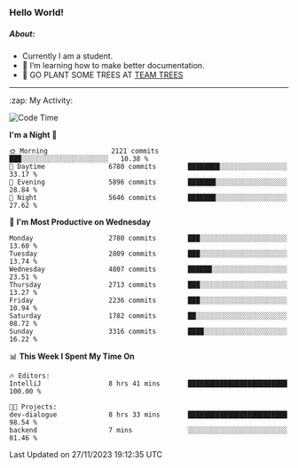 ### Hello World!

##### About:
- Currently I am a student.
- 🌱 I’m learning how to make better documentation.
- 🌱 GO PLANT SOME TREES AT [TEAM TREES](https://teamtrees.org/)

---
  <summary>:zap: My Activity:</summary>
  
<!--START_SECTION:waka-->
![Code Time](http://img.shields.io/badge/Code%20Time-1%2C266%20hrs%2047%20mins-blue)

**I'm a Night 🦉** 

```text
🌞 Morning                2121 commits        ███░░░░░░░░░░░░░░░░░░░░░░   10.38 % 
🌆 Daytime                6780 commits        ████████░░░░░░░░░░░░░░░░░   33.17 % 
🌃 Evening                5896 commits        ███████░░░░░░░░░░░░░░░░░░   28.84 % 
🌙 Night                  5646 commits        ███████░░░░░░░░░░░░░░░░░░   27.62 % 
```
📅 **I'm Most Productive on Wednesday** 

```text
Monday                   2780 commits        ███░░░░░░░░░░░░░░░░░░░░░░   13.60 % 
Tuesday                  2809 commits        ███░░░░░░░░░░░░░░░░░░░░░░   13.74 % 
Wednesday                4807 commits        ██████░░░░░░░░░░░░░░░░░░░   23.51 % 
Thursday                 2713 commits        ███░░░░░░░░░░░░░░░░░░░░░░   13.27 % 
Friday                   2236 commits        ███░░░░░░░░░░░░░░░░░░░░░░   10.94 % 
Saturday                 1782 commits        ██░░░░░░░░░░░░░░░░░░░░░░░   08.72 % 
Sunday                   3316 commits        ████░░░░░░░░░░░░░░░░░░░░░   16.22 % 
```


📊 **This Week I Spent My Time On** 

```text
🔥 Editors: 
IntelliJ                 8 hrs 41 mins       █████████████████████████   100.00 % 

🐱‍💻 Projects: 
dev-dialogue             8 hrs 33 mins       █████████████████████████   98.54 % 
backend                  7 mins              ░░░░░░░░░░░░░░░░░░░░░░░░░   01.46 % 
```


 Last Updated on 27/11/2023 19:12:35 UTC
<!--END_SECTION:waka-->

